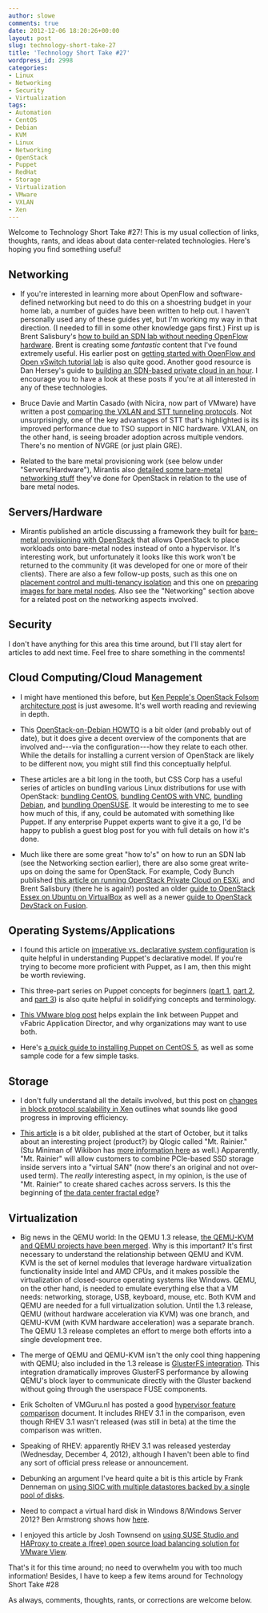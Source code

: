 ```yaml
---
author: slowe
comments: true
date: 2012-12-06 18:20:26+00:00
layout: post
slug: technology-short-take-27
title: 'Technology Short Take #27'
wordpress_id: 2998
categories:
- Linux
- Networking
- Security
- Virtualization
tags:
- Automation
- CentOS
- Debian
- KVM
- Linux
- Networking
- OpenStack
- Puppet
- RedHat
- Storage
- Virtualization
- VMware
- VXLAN
- Xen
---
```


Welcome to Technology Short Take #27! This is my usual collection of links, thoughts, rants, and ideas about data center-related technologies. Here's hoping you find something useful!

## Networking

* If you're interested in learning more about OpenFlow and software-defined networking but need to do this on a shoestring budget in your home lab, a number of guides have been written to help out. I haven't personally used any of these guides yet, but I'm working my way in that direction. (I needed to fill in some other knowledge gaps first.) First up is Brent Salisbury's [how to build an SDN lab without needing OpenFlow hardware](http://networkstatic.net/2012/07/how-to-build-an-sdn-lab-without-needing-openflow-hardware/). Brent is creating some _fantastic_ content that I've found extremely useful. His earlier post on [getting started with OpenFlow and Open vSwitch tutorial lab](http://networkstatic.net/2012/06/openflow-openvswitch-lab/) is also quite good. Another good resource is Dan Hersey's guide to [building an SDN-based private cloud in an hour](http://virtualnow.net/2012/09/17/building-a-sdn-based-private-cloud-in-an-hour/). I encourage you to have a look at these posts if you're at all interested in any of these technologies.

* Bruce Davie and Martin Casado (with Nicira, now part of VMware) have written a post [comparing the VXLAN and STT tunneling protocols](http://networkheresy.com/2012/10/15/tunneling-for-network-virtualization/). Not unsurprisingly, one of the key advantages of STT that's highlighted is its improved performance due to TSO support in NIC hardware. VXLAN, on the other hand, is seeing broader adoption across multiple vendors. There's no mention of NVGRE (or just plain GRE).

* Related to the bare metal provisioning work (see below under "Servers/Hardware"), Mirantis also [detailed some bare-metal networking stuff](http://www.mirantis.com/blog/configuring-baremetal-openstack-cloud/) they've done for OpenStack in relation to the use of bare metal nodes.

## Servers/Hardware

* Mirantis published an article discussing a framework they built for [bare-metal provisioning with OpenStack](http://www.mirantis.com/blog/bare-metal-provisioning-with-openstack-cloud/) that allows OpenStack to place workloads onto bare-metal nodes instead of onto a hypervisor. It's interesting work, but unfortunately it looks like this work won't be returned to the community (it was developed for one or more of their clients). There are also a few follow-up posts, such as this one on [placement control and multi-tenancy isolation](http://www.mirantis.com/blog/baremetal-provisioning-multi-tenancy-placement-control-isolation/) and this one on [preparing images for bare metal nodes](http://www.mirantis.com/blog/baremetal-provisioning-part3-images-preparation/). Also see the "Networking" section above for a related post on the networking aspects involved.

## Security

I don't have anything for this area this time around, but I'll stay alert for articles to add next time. Feel free to share something in the comments!

## Cloud Computing/Cloud Management

* I might have mentioned this before, but [Ken Pepple's OpenStack Folsom architecture post](http://ken.pepple.info/openstack/2012/09/25/openstack-folsom-architecture/) is just awesome. It's well worth reading and reviewing in depth.

* This [OpenStack-on-Debian HOWTO](http://wiki.debian.org/OpenStackHowto) is a bit older (and probably out of date), but it does give a decent overview of the components that are involved and---via the configuration---how they relate to each other. While the details for installing a current version of OpenStack are likely to be different now, you might still find this conceptually helpful.

* These articles are a bit long in the tooth, but CSS Corp has a useful series of articles on bundling various Linux distributions for use with OpenStack: [bundling CentOS](http://cssoss.wordpress.com/2011/11/28/bundling-centos-image-for-openstack/), [bundling CentOS with VNC](http://cssoss.wordpress.com/2012/01/10/bundling-centos-image-with-vnc-access-for-openstack/), [bundling Debian](http://cssoss.wordpress.com/2011/11/28/bundling-debian-image-for-openstack/), and [bundling OpenSUSE](http://cssoss.wordpress.com/2011/11/28/bundling-opensuse-image-for-openstack/). It would be interesting to me to see how much of this, if any, could be automated with something like Puppet. If any enterprise Puppet experts want to give it a go, I'd be happy to publish a guest blog post for you with full details on how it's done.

* Much like there are some great "how to's" on how to run an SDN lab (see the Networking section earlier), there are also some great write-ups on doing the same for OpenStack. For example, Cody Bunch published [this article on running OpenStack Private Cloud on ESXi](http://openstack.prov12n.com/running-openstack-private-cloud-on-esxi/), and Brent Salisbury (there he is again!) posted an older [guide to OpenStack Essex on Ubuntu on VirtualBox](http://networkstatic.net/2012/04/23/openstack-essex-scripted-installation-on-ubuntu-12-04-part-1/) as well as a newer [guide to OpenStack DevStack on Fusion](http://networkstatic.net/openstack-quantum-devstack-on-a-laptop-with-vmware-fusion/).

## Operating Systems/Applications

* I found this article on [imperative vs. declarative system configuration](http://spin.atomicobject.com/2012/09/13/from-imperative-to-declarative-system-configuration-with-puppet/) is quite helpful in understanding Puppet's declarative model. If you're trying to become more proficient with Puppet, as I am, then this might be worth reviewing.

* This three-part series on Puppet concepts for beginners ([part 1](http://justfewtuts.blogspot.com/2012/05/puppet-beginners-concept-guide-part-1.html), [part 2](http://justfewtuts.blogspot.com/2012/07/puppet-beginners-concept-guide-part-2.html), and [part 3](http://justfewtuts.blogspot.com/2012/08/puppet-beginners-concept-guide-part-3.html)) is also quite helpful in solidifying concepts and terminology.

* [This VMware blog post](http://blogs.vmware.com/vfabric/2012/09/why-application-director-puppet-work-better-together.html) helps explain the link between Puppet and vFabric Application Director, and why organizations may want to use both.

* Here's [a quick guide to installing Puppet on CentOS 5](http://www.how2centos.com/centos-5-puppet-install/), as well as some sample code for a few simple tasks.

## Storage

* I don't fully understand all the details involved, but this post on [changes in block protocol scalability in Xen](http://blog.xen.org/index.php/2012/11/23/improving-block-protocol-scalability-with-persistent-grants/) outlines what sounds like good progress in improving efficiency.

* [This article](http://servicesangle.com/blog/2012/10/03/qlogics-frees-ssds-from-server-slavery-with-mt-rainier/) is a bit older, published at the start of October, but it talks about an interesting project (product?) by Qlogic called "Mt. Rainier." (Stu Miniman of Wikibon has [more information here](http://wikibon.org/wiki/v/QLogic_Unveils_a_Networking_Approach_to_Enhance_Flash_Storage) as well.) Apparently, "Mt. Rainier" will allow customers to combine PCIe-based SSD storage inside servers into a "virtual SAN" (now there's an original and not over-used term). The _really_ interesting aspect, in my opinion, is the use of "Mt. Rainier" to create shared caches across servers. Is this the beginning of [the data center fractal edge](http://blogs.cisco.com/datacenter/introducing-engineers-unplugged-video-podcast-for-technical-people-with-a-side-of-unicorns/)?

## Virtualization

* Big news in the QEMU world: In the QEMU 1.3 release, [the QEMU-KVM and QEMU projects have been merged](http://www.linux-kvm.com/content/qemu-13-released-qemu-kvm-merge-qemu-complete). Why is this important? It's first necessary to understand the relationship between QEMU and KVM. KVM is the set of kernel modules that leverage hardware virtualization functionality inside Intel and AMD CPUs, and it makes possible the virtualization of closed-source operating systems like Windows. QEMU, on the other hand, is needed to emulate everything else that a VM needs: networking, storage, USB, keyboard, mouse, etc. Both KVM and QEMU are needed for a full virtualization solution. Until the 1.3 release, QEMU (without hardware acceleration via KVM) was one branch, and QEMU-KVM (with KVM hardware acceleration) was a separate branch. The QEMU 1.3 release completes an effort to merge both efforts into a single development tree.

* The merge of QEMU and QEMU-KVM isn't the only cool thing happening with QEMU; also included in the 1.3 release is [GlusterFS integration](http://raobharata.wordpress.com/2012/10/29/qemu-glusterfs-native-integration/). This integration dramatically improves GlusterFS performance by allowing QEMU's block layer to communicate directly with the Gluster backend without going through the userspace FUSE components.

* Erik Scholten of VMGuru.nl has posted a good [hypervisor feature comparison](http://www.vmguru.nl/wordpress/2012/12/enterprise-hypervisor-feature-comparison/) document. It includes RHEV 3.1 in the comparison, even though RHEV 3.1 wasn't released (was still in beta) at the time the comparison was written.

* Speaking of RHEV: apparently RHEV 3.1 was released yesterday (Wednesday, December 4, 2012), although I haven't been able to find any sort of official press release or announcement.

* Debunking an argument I've heard quite a bit is this article by Frank Denneman on [using SIOC with multiple datastores backed by a single pool of disks](http://frankdenneman.nl/sioc/sioc-on-datastores-backed-by-a-single-datapool/).

* Need to compact a virtual hard disk in Windows 8/Windows Server 2012? Ben Armstrong shows how [here](http://blogs.msdn.com/b/virtual_pc_guy/archive/2012/10/10/compacting-virtual-hard-disks-in-windows-8-windows-server-2012.aspx).

* I enjoyed this article by Josh Townsend on [using SUSE Studio and HAProxy to create a (free) open source load balancing solution for VMware View](http://vmtoday.com/2012/09/free-vmware-view-load-balancer-using-suse-studio-and-haproxy/).

That's it for this time around; no need to overwhelm you with too much information! Besides, I have to keep a few items around for Technology Short Take #28

As always, comments, thoughts, rants, or corrections are welcome below.
